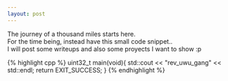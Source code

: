 ```yaml
---
layout: post
---
```

The journey of a thousand miles starts here.  
For the time being, instead have this small code snippet..  
I will post some writeups and also some proyects I want to show :p

{% highlight cpp %}
uint32_t main(void){
	std::cout << "rev_uwu_gang" << std::endl;
	return EXIT_SUCCESS;
}
{% endhighlight %}